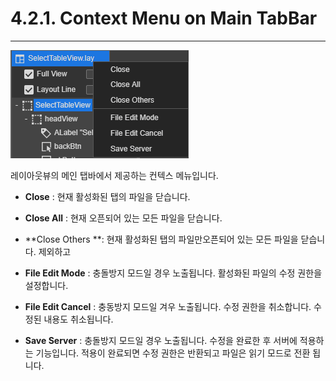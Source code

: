 # 4.2.1. Context Menu on Main TabBar

---

![](/assets/context-maintabbar.png)

레이아웃뷰의 메인 탭바에서 제공하는 컨텍스 메뉴입니다.

* **Close** : 현재 활성화된 탭의 파일을 닫습니다.

* **Close All** : 현재 오픈되어 있는 모든 파일을 닫습니다.

* **Close Others **: 현재 활성화된 탭의 파일만오픈되어 있는 모든 파일을 닫습니다. 제외하고

* **File Edit Mode** : 충돌방지 모드일 경우 노출됩니다. 활성화된 파일의 수정 권한을 설정합니다.

* **File Edit Cancel** : 충동방지 모드일 겨우 노출됩니다. 수정 권한을 취소합니다. 수정된 내용도 취소됩니다.

* **Save Server** : 충돌방지 모드일 경우 노출됩니다. 수정을 완료한 후 서버에 적용하는 기능입니다. 적용이 완료되면 수정 권한은 반환되고 파일은 읽기 모드로 전환 됩니다.



